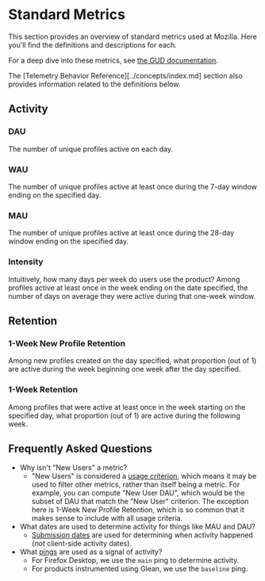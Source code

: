 # Standard Metrics

This section provides an overview of standard metrics used at Mozilla.
Here you'll find the definitions and descriptions for each.

For a deep dive into these metrics, see [the GUD documentation](../tools/gud.md).

The [Telemetry Behavior Reference][../concepts/index.md] section also provides
information related to the definitions below.

## Activity

### DAU

The number of unique profiles active on each day.

### WAU

The number of unique profiles active at least once during the 7-day window
ending on the specified day.

### MAU

The number of unique profiles active at least once during the 28-day window
ending on the specified day.

### Intensity

Intuitively, how many days per week do users use the product? Among profiles
active at least once in the week ending on the date specified, the number of
days on average they were active during that one-week window.

## Retention

### 1-Week New Profile Retention

Among new profiles created on the day specified, what proportion (out of 1) are
active during the week beginning one week after the day specified.

### 1-Week Retention

Among profiles that were active at least once in the week starting on the
specified day, what proportion (out of 1) are active during the following week.

## Frequently Asked Questions
- Why isn't "New Users" a metric?
  - "New Users" is considered a [usage criterion], which means it may be used
    to filter other metrics, rather than itself being a metric. For example,
    you can compute "New User DAU", which would be the subset of DAU that match
    the "New User" criterion. The exception here is 1-Week New Profile
    Retention, which is so common that it makes sense to include with all
    usage criteria.
- What dates are used to determine activity for things like MAU and DAU?
  - [Submission dates] are used for determining when activity happened (_not_
    client-side activity dates).
- What [pings] are used as a signal of activity?
  - For Firefox Desktop, we use the `main` ping to determine activity.
  - For products instrumented using Glean, we use the `baseline` ping.

[usage criterion]: ../tools/gud.md#data-model
[Submission dates]: https://bugzilla.mozilla.org/show_bug.cgi?id=1422892
[pings]: ../datasets/ping_intro.md
